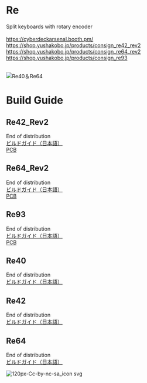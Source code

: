 # Re
Split keyboards with rotary encoder<br>
<br>
https://cyberdeckarsenal.booth.pm/<br>
https://shop.yushakobo.jp/products/consign_re42_rev2<br>
https://shop.yushakobo.jp/products/consign_re64_rev2<br>
https://shop.yushakobo.jp/products/consign_re93<br>
<br>

![Re40＆Re64](https://user-images.githubusercontent.com/58157342/89754003-38164080-db15-11ea-95b6-936866eccc6a.JPG)

# Build Guide

## Re42_Rev2
End of distribution<br>
[ビルドガイド（日本語）](Re42/Documents/rev2_buildguide_v1.0.md)  
[PCB](https://github.com/kushima8/Re/tree/master/Re42/PCB)
## Re64_Rev2
End of distribution<br>
[ビルドガイド（日本語）](Re64/Documents/rev2_buildguide_v1.0.md)  
[PCB](https://github.com/kushima8/Re/tree/master/Re64/PCB)
## Re93
End of distribution<br>
[ビルドガイド（日本語）](Re93/Documents/buildguide_v1.0.md)  
[PCB](https://github.com/kushima8/Re/tree/master/Re93/PCB)
## Re40
End of distribution<br>
[ビルドガイド（日本語）](Re40/Documents/buildguide_v1.0.md)
## Re42
End of distribution<br>
[ビルドガイド（日本語）](Re42/Documents/buildguide_v1.0.md)
## Re64
End of distribution<br>
[ビルドガイド（日本語）](Re64/Documents/buildguide_v1.0.md)

![120px-Cc-by-nc-sa_icon svg](https://user-images.githubusercontent.com/58157342/87903527-24883480-ca97-11ea-86a5-e6abcf258247.png)
